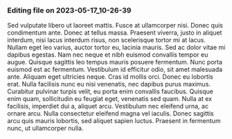 

### Editing file on 2023-05-17_10-26-39

Sed vulputate libero ut laoreet mattis. Fusce at ullamcorper nisi. Donec quis condimentum ante. Donec at tellus massa. Praesent viverra, justo in aliquet interdum, nisi lacus interdum risus, non scelerisque tortor mi at lacus. Nullam eget leo varius, auctor tortor eu, lacinia mauris. Sed ac dolor vitae mi dapibus egestas. Nam nec neque et nibh euismod convallis tempor eu augue. Quisque sagittis leo tempus mauris posuere fermentum. Nunc porta euismod est ac fermentum. Vestibulum id efficitur odio, sit amet malesuada ante. Aliquam eget ultricies neque. Cras id mollis orci. Donec eu lobortis erat. Nulla facilisis nunc eu nisi venenatis, nec dapibus purus maximus.
Curabitur pulvinar turpis velit, eu porta enim convallis faucibus. Quisque enim quam, sollicitudin eu feugiat eget, venenatis sed quam. Nulla at ex facilisis, imperdiet dui a, aliquet arcu. Vestibulum nec eleifend urna, ac ornare arcu. Nulla consectetur eleifend magna vel iaculis. Donec sagittis arcu quis mauris lobortis, sed aliquet sapien luctus. Praesent in fermentum nunc, ut ullamcorper nulla.


